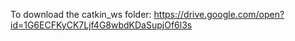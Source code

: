 To download the catkin_ws folder:
https://drive.google.com/open?id=1G6ECFKyCK7Ljf4G8wbdKDaSupjOf6l3s
